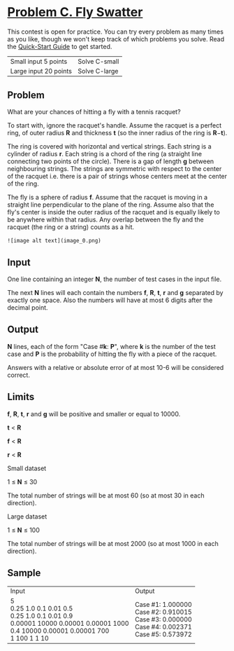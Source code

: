 # [Problem C. Fly Swatter](https://code.google.com/codejam/contest/32013/dashboard#s=p2)

This contest is open for practice. You can try every problem as many times as you like, though we won't keep track of which problems you solve. Read the [Quick-Start Guide](https://code.google.com/codejam/resources/quickstart-guide#gcj) to get started.

<table>
  <tr>
    <td>Small input
5 points</td>
    <td>Solve C-small</td>
  </tr>
  <tr>
    <td>Large input
20 points</td>
    <td>Solve C-large</td>
  </tr>
</table>


## Problem

What are your chances of hitting a fly with a tennis racquet?

To start with, ignore the racquet's handle. Assume the racquet is a perfect ring, of outer radius **R** and thickness **t** (so the inner radius of the ring is **R**−**t**).

The ring is covered with horizontal and vertical strings. Each string is a cylinder of radius **r**. Each string is a chord of the ring (a straight line connecting two points of the circle). There is a gap of length **g** between neighbouring strings. The strings are symmetric with respect to the center of the racquet i.e. there is a pair of strings whose centers meet at the center of the ring.

The fly is a sphere of radius **f**. Assume that the racquet is moving in a straight line perpendicular to the plane of the ring. Assume also that the fly's center is inside the outer radius of the racquet and is equally likely to be anywhere within that radius. Any overlap between the fly and the racquet (the ring or a string) counts as a hit.

    ![image alt text](image_0.png) 

## Input

One line containing an integer **N**, the number of test cases in the input file.

The next **N** lines will each contain the numbers **f**, **R**, **t**, **r** and **g** separated by exactly one space. Also the numbers will have at most 6 digits after the decimal point.

## Output

**N** lines, each of the form "Case #**k**: **P**", where **k** is the number of the test case and **P** is the probability of hitting the fly with a piece of the racquet.

Answers with a relative or absolute error of at most 10-6 will be considered correct.

## Limits

**f**, **R**, **t**, **r** and **g** will be positive and smaller or equal to 10000.

**t** < **R**

**f** < **R**

**r** < **R**

Small dataset

1 ≤ **N** ≤ 30

The total number of strings will be at most 60 (so at most 30 in each direction).

Large dataset

1 ≤ **N** ≤ 100

The total number of strings will be at most 2000 (so at most 1000 in each direction).

## Sample

<table>
  <tr>
    <td>
Input </td>
    <td>
Output </td>
  </tr>
  <tr>
    <td>5<br/>
0.25 1.0 0.1 0.01 0.5<br/>
0.25 1.0 0.1 0.01 0.9<br/>
0.00001 10000 0.00001 0.00001 1000<br/>
0.4 10000 0.00001 0.00001 700<br/>
1 100 1 1 10<br/>
</td>
    <td>Case #1: 1.000000<br/>
Case #2: 0.910015<br/>
Case #3: 0.000000<br/>
Case #4: 0.002371<br/>
Case #5: 0.573972<br/>
</td>
  </tr>
</table>
